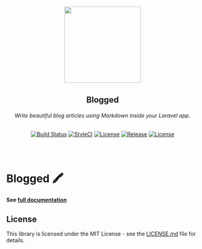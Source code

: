 <h6 align="center">
    <img width="200" src="https://larecipe.binarytorch.com.my/images/blogged.svg"/>
</h6>

<h2 align="center">
    <b>Blogged</b>
</h2>


<h6 align="center">
    Write beautiful blog articles using Markdown inside your Laravel app.
</h6>
    

<p align="center">
<a href="https://travis-ci.org/saleem-hadad/larecipe"><img src="https://travis-ci.org/saleem-hadad/larecipe.svg?branch=master" alt="Build Status"></a>
<a href="https://github.styleci.io/repos/142787719"><img src="https://github.styleci.io/repos/142787719/shield?branch=master" alt="StyleCI"></a>
<a href="https://github.com/saleem-hadad/larecipe"><img src="https://img.shields.io/packagist/dt/binarytorch/larecipe.svg" alt="License"></a>
<a href="https://github.com/saleem-hadad/larecipe"><img src="https://img.shields.io/github/release/saleem-hadad/larecipe.svg" alt="Release"></a>
<a href="https://github.com/saleem-hadad/larecipe"><img src="https://poser.pugx.org/laravel/framework/license.svg" alt="License"></a>
</p>
<br/><br/>

# Blogged 🖍

#### See [full documentation](https://blogged.binarytorch.com.my/docs)

## License

This library is licensed under the MIT License - see the [LICENSE.md](LICENSE) file for details.
